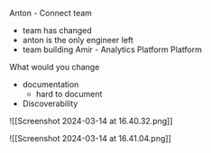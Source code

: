 Anton - Connect team 
  - team has changed
  - anton is the only engineer left
  - team building
Amir - Analytics Platform Platform

What would you change
- documentation
	- hard to document
- Discoverability

![[Screenshot 2024-03-14 at 16.40.32.png]]


![[Screenshot 2024-03-14 at 16.41.04.png]]